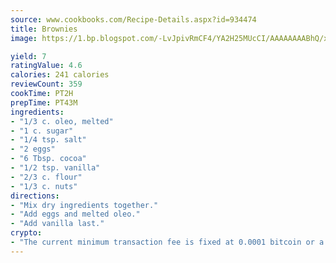 ```yaml
---
source: www.cookbooks.com/Recipe-Details.aspx?id=934474
title: Brownies
image: https://1.bp.blogspot.com/-LvJpivRmCF4/YA2H25MUcCI/AAAAAAAABhQ/xgndXuMf7Zopp5S4RExCblnSp5YGujfSQCLcBGAsYHQ/s320/8.png

yield: 7
ratingValue: 4.6
calories: 241 calories
reviewCount: 359
cookTime: PT2H
prepTime: PT43M
ingredients:
- "1/3 c. oleo, melted"
- "1 c. sugar"
- "1/4 tsp. salt"
- "2 eggs"
- "6 Tbsp. cocoa"
- "1/2 tsp. vanilla"
- "2/3 c. flour"
- "1/3 c. nuts"
directions:
- "Mix dry ingredients together."
- "Add eggs and melted oleo."
- "Add vanilla last."
crypto:
- "The current minimum transaction fee is fixed at 0.0001 bitcoin or a tenth of a millibitcoin per kilobyte, recently decreased from one millibitcoin."
---
```

